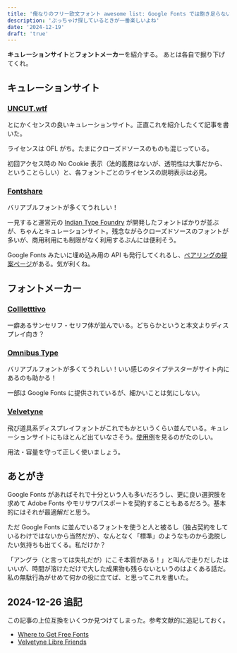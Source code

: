 ```yaml
---
title: '俺なりのフリー欧文フォント awesome list: Google Fonts では飽き足らない貴方へ'
description: 'ぶっちゃけ探しているときが一番楽しいよね'
date: '2024-12-19'
draft: 'true'
---
```


**キュレーションサイト**と**フォントメーカー**を紹介する。
あとは各自で掘り下げてくれ。

## キュレーションサイト

### [UNCUT.wtf](https://uncut.wtf/)

とにかくセンスの良いキュレーションサイト。正直これを紹介したくて記事を書いた。

ライセンスは OFL がち。たまにクローズドソースのものも混じっている。

初回アクセス時の No Cookie 表示（法的義務はないが、透明性は大事だから、ということらしい）と、各フォントごとのライセンスの説明表示は必見。

### [Fontshare](https://www.fontshare.com)

バリアブルフォントが多くてうれしい！

一見すると運営元の [Indian Type Foundry](https://www.indiantypefoundry.com) が開発したフォントばかりが並ぶが、ちゃんとキュレーションサイト。残念ながらクローズドソースのフォントが多いが、商用利用にも制限がなく利用するぶんには便利そう。

Google Fonts みたいに埋め込み用の API も発行してくれるし、[ペアリングの提案ページ](https://www.fontshare.com/pairs)がある。気が利くね。

## フォントメーカー

### [Collletttivo](https://www.collletttivo.it/)

一癖あるサンセリフ・セリフ体が並んでいる。どちらかというと本文よりディスプレイ向き？

### [Omnibus Type](https://www.omnibus-type.com/)

バリアブルフォントが多くてうれしい！いい感じのタイプテスターがサイト内にあるのも助かる！

一部は Google Fonts に提供されているが、細かいことは気にしない。

### [Velvetyne](https://velvetyne.fr)

飛び道具系ディスプレイフォントがこれでもかというくらい並んでいる。キュレーションサイトにもほとんど出ていなさそう。[使用例](https://velvetyne.fr/in-use/)を見るのがたのしい。

用法・容量を守って正しく使いましょう。

## あとがき

Google Fonts があればそれで十分という人も多いだろうし、更に良い選択肢を求めて Adobe Fonts やモリサワパスポートを契約することもあるだろう。基本的にはそれが最適解だと思う。

ただ Google Fonts に並んでいるフォントを使うと人と被るし（独占契約をしているわけではないから当然だが）、なんとなく「標準」のようなものから逸脱したい気持ちも出てくる。私だけか？

「アングラ（と言っては失礼だが）にこそ本質がある！」と叫んで走りだしたはいいが、時間が溶けただけで大した成果物も残らないというのはよくある話だ。私の無駄行為がせめて何かの役に立てば、と思ってこれを書いた。

## <time>2024-12-26</time> 追記

この記事の上位互換をいくつか見つけてしまった。参考文献的に追記しておく。

- [Where to Get Free Fonts](https://www.explorersdesign.com/free-fonts-list/)
- [Velvetyne Libre Friends](https://velvetyne.fr/velvetyne-libre-friends/)
